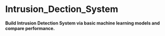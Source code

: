 # Intrusion_Dection_System
<strong>Build Intrusion Detection System via basic machine learning models and compare performance. </strong>
